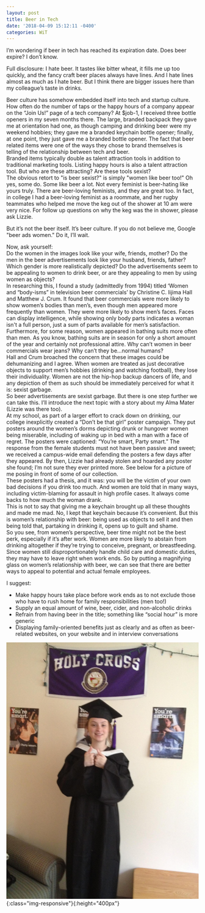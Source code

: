 ```yaml
---
layout: post
title: Beer in Tech
date: '2018-04-09 15:12:11 -0400'
categories: WiT
---
```



I’m wondering if beer in tech has reached its expiration date. Does beer expire? I don’t know.

Full disclosure: I hate beer. It tastes like bitter wheat, it fills me up too quickly, and the fancy craft beer places always have lines. And I hate lines almost as much as I hate beer. But I think there are bigger issues here than my colleague’s taste in drinks.  

Beer culture has somehow embedded itself into tech and startup culture. How often do the number of taps or the happy hours of a company appear on the “Join Us!” page of a tech company?  At $job-1, I received three bottle openers in my seven months there. The large, branded backpack they gave me at orientation had one, as though camping and drinking beer were my weekend hobbies; they gave me a branded keychain bottle opener; finally, at one point, they just gave me a branded bottle opener. The fact that beer related items were one of the ways they chose to brand themselves is telling of the relationship between tech and beer.  
Branded items typically double as talent attraction tools in addition to traditional marketing tools. Listing happy hours is also a talent attraction tool. But who are these attracting? Are these tools sexist?  
The obvious retort to "is beer sexist?" is simply "women like beer too!" Oh yes, some do. Some like beer a lot. Not every feminist is beer-hating like yours truly. There are beer-loving feminists, and they are great too. In fact, in college I had a beer-loving feminist as a roommate, and her rugby teammates who helped me move the keg out of the shower at 10 am were very nice. For follow up questions on why the keg was the in shower, please ask Lizzie.  

But it’s not the beer itself. It’s beer culture. If you do not believe me, Google "beer ads women." Do it, I’ll wait.

Now, ask yourself:  
Do the women in the images look like your wife, friends, mother? Do the men in the beer advertisements look like your husband, friends, father? Which gender is more realistically depicted? Do the advertisements seem to be appealing to women to drink beer, or are they appealing to men by using women as objects?  
In researching this, I found a study (admittedly from 1994) titled ‘Women and “body-isms” in television beer commercials’ by Christine C. Iijima Hall and Matthew J. Crum. It found that beer commercials were more likely to show women’s bodies than men’s, even though men appeared more frequently than women. They were more likely to show men’s faces. Faces can display intelligence, while showing only body parts indicates a woman isn't a full person, just a sum of parts available for men’s satisfaction.  
Furthermore, for some reason, women appeared in bathing suits more often than men. As you know, bathing suits are in season for only a short amount of the year and certainly not professional attire. Why can’t women in beer commercials wear jeans? Why can’t they be...normal humans?  
Hall and Crum broached the concern that these images could be dehumanizing and I agree. When women are treated as just decorative objects to support men’s hobbies (drinking and watching football), they lose their individuality. Women are not the hip-hop backup dancers of life, and any depiction of them as such should be immediately perceived for what it is: sexist garbage.  
So beer advertisements are sexist garbage. But there is one step further we can take this. I’ll introduce the next topic with a story about my Alma Mater (Lizzie was there too).  
At my school, as part of a larger effort to crack down on drinking, our college inexplicitly created a “Don’t be that girl” poster campaign. They put posters around the women’s dorms depicting drunk or hungover women being miserable, including of waking up in bed with a man with a face of regret. The posters were captioned: “You’re smart, Party smart.” The response from the female students must not have been passive and sweet; we received a campus-wide email defending the posters a few days after they appeared. By then, Lizzie had already stolen and hoarded any poster she found; I’m not sure they ever printed more. See below for a picture of me posing in front of some of our collection.  
These posters had a thesis, and it was: you will be the victim of your own bad decisions if you drink too much. And women are told that in many ways, including victim-blaming for assault in high profile cases. It always come backs to how much the woman drank.  
This is not to say that giving me a keychain brought up all these thoughts and made me mad. No, I kept that keychain because  it’s convenient. But this is women’s relationship with beer: being used as objects to sell it and then being told that, partaking in drinking it, opens up to guilt and shame.  
So you see, from women’s perspective, beer time might not be the best perk, especially if it’s after work. Women are more likely to abstain from drinking altogether if they’re trying to conceive, pregnant, or breastfeeding. Since women still disproportionately handle child care and domestic duties, they may have to leave right when work ends. So by putting a magnifying glass on women’s relationship with beer, we can see that there are better ways to appeal to potential and actual female employees.  

I suggest:
* Make happy hours take place before work ends as to not exclude those who have to rush home for family responsibilities (men too!)
* Supply an equal amount of wine, beer, cider, and non-alcoholic drinks
* Refrain from having beer in the title; something like “social hour” is more generic
* Displaying family-oriented benefits just as clearly and as often as beer-related websites, on your website and in interview conversations


![party-smart](../images/party_smart.jpg){:class="img-responsive"}{:height="400px"}
